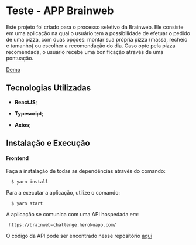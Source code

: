 



# Teste - APP Brainweb 



Este projeto foi criado para o processo seletivo da Brainweb. Ele consiste em uma aplicação na qual o usuário tem a possibilidade de efetuar o pedido de uma pizza, com duas opções: montar sua própria pizza (massa, recheio e tamanho) ou escolher a recomendação do dia. Caso opte pela pizza recomendada, o usuário recebe uma bonificação através de uma pontuação.



[Demo](https://brainweb-app.herokuapp.com/)



## Tecnologias Utilizadas

- **ReactJS**;

- **Typescript**;

- **Axios**;



## Instalação e Execução



#### Frontend

Faça a instalação de todas as dependências através do comando:



      $ yarn install



Para a executar a aplicação, utilize o comando:



      $ yarn start



A aplicação se comunica com uma API hospedada em:


 

     https://brainweb-challenge.herokuapp.com/

O código da API pode ser encontrado nesse repositório [aqui](https://github.com/dtoloto/brainweb-api)
